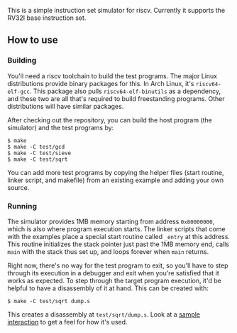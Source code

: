 This is a simple instruction set simulator for riscv. Currently it supports the RV32I base instruction set.

## How to use
### Building
You'll need a riscv toolchain to build the test programs. The major Linux distributions provide binary packages for this. In Arch Linux, it's `riscv64-elf-gcc`. This package also pulls `riscv64-elf-binutils` as a dependency, and these two are all that's required to build freestanding programs. Other distributions will have similar packages.

After checking out the repository, you can build the host program (the simulator) and the test programs by:
```shell
$ make
$ make -C test/gcd
$ make -C test/sieve
$ make -C test/sqrt
```

You can add more test programs by copying the helper files (start routine, linker script, and makefile) from an existing example and adding your own source.
### Running
The simulator provides 1MB memory starting from address `0x80000000`, which is also where program execution starts. The linker scripts that come with the examples place a special start routine called `_entry` at this address. This routine initializes the stack pointer just past the 1MB memory end, calls `main` with the stack thus set up, and loops forever when `main` returns.

Right now, there's no way for the test program to exit, so you'll have to step through its execution in a debugger and exit when you're satisfied that it works as expected. To step through the target program execution, it'd be helpful to have a disassembly of it at hand. This can be created with:
```shell
$ make -C test/sqrt dump.s
```
This creates a disassembly at `test/sqrt/dump.s`. Look at a [sample interaction](docs/sample_interaction.txt) to get a feel for how it's used.
